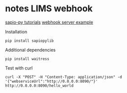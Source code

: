 # notes LIMS webhook

[sapio-py tutorials](https://github.com/sapiosciences/sapio-py-tutorials)
[webhook server example](https://github.com/sapiosciences/sapio-py-tutorials/blob/master/7_webhook_server.py)

Installation
```console
pip install sapiopylib
```

Additional dependencies
```console
pip install waitress
```


Test with curl
```console
curl -X "POST" -H "Content-Type: application/json" -d '{"webserviceUrl":"http://0.0.0.0:8090/"}' http://0.0.0.0:8090/hello_world
```


